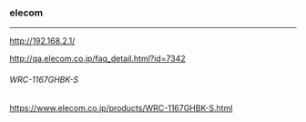 ### elecom 
---
http://192.168.2.1/

http://qa.elecom.co.jp/faq_detail.html?id=7342


###### WRC-1167GHBK-S
https://www.elecom.co.jp/products/WRC-1167GHBK-S.html





```
```

```
```

```
```



